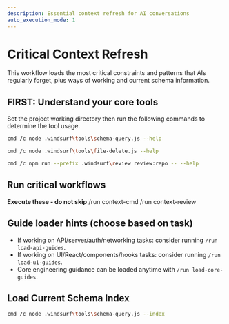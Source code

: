 ```yaml
---
description: Essential context refresh for AI conversations
auto_execution_mode: 1
---
```


# Critical Context Refresh

This workflow loads the most critical constraints and patterns that AIs regularly forget, plus ways of working and current schema information.

## FIRST: Understand your core tools
Set the project working directory then run the following commands to determine the tool usage.
```bash
cmd /c node .windsurf\tools\schema-query.js --help
```

```bash
cmd /c node .windsurf\tools\file-delete.js --help
```

```bash
cmd /c npm run --prefix .windsurf\review review:repo -- --help
```

## Run critical workflows
**Execute these - do not skip**
/run context-cmd
/run context-review

## Guide loader hints (choose based on task)
- If working on API/server/auth/networking tasks: consider running `/run load-api-guides`.
- If working on UI/React/components/hooks tasks: consider running `/run load-ui-guides`.
- Core engineering guidance can be loaded anytime with `/run load-core-guides`.

## Load Current Schema Index
```bash
cmd /c node .windsurf\tools\schema-query.js --index
```
